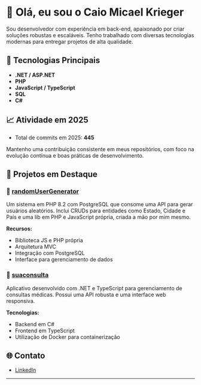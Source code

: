 # 👋 Olá, eu sou o Caio Micael Krieger

Sou desenvolvedor com experiência em back-end, apaixonado por criar soluções robustas e escaláveis. Tenho trabalhado com diversas tecnologias modernas para entregar projetos de alta qualidade.

## 🚀 Tecnologias Principais

- **.NET / ASP.NET**
- **PHP**
- **JavaScript / TypeScript**
- **SQL**
- **C#**

## 📈 Atividade em 2025

- Total de commits em 2025: **445**

Mantenho uma contribuição consistente em meus repositórios, com foco na evolução contínua e boas práticas de desenvolvimento.

## 🧩 Projetos em Destaque

### 🔹 [randomUserGenerator](https://github.com/CaioMicael/randomUserGenerator)

Um sistema em PHP 8.2 com PostgreSQL que consome uma API para gerar usuários aleatórios. Inclui CRUDs para entidades como Estado, Cidade e País e uma lib em PHP e JavaScript própria, criada a mão por mim mesmo.

**Recursos:**

- Biblioteca JS e PHP própria
- Arquitetura MVC
- Integração com PostgreSQL
- Interface para gerenciamento de dados

### 🔹 [suaconsulta](https://github.com/CaioMicael/suaconsulta)

Aplicativo desenvolvido com .NET e TypeScript para gerenciamento de consultas médicas. Possui uma API robusta e uma interface web responsiva.

**Tecnologias:**

- Backend em C#
- Frontend em TypeScript
- Utilização de Docker para containerização

## 🌐 Contato

- [LinkedIn](https://www.linkedin.com/in/caio-micael-krieger-75b72020a/)

---


